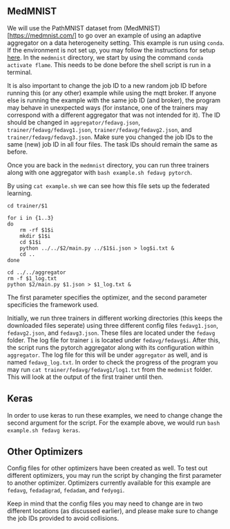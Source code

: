 ## MedMNIST

We will use the PathMNIST dataset from (MedMNIST)[https://medmnist.com/] to go over an example of using an adaptive aggregator on a data heterogeneity setting.
This example is run using `conda`.
If the environment is not set up, you may follow the instructions for setup [here](../../../../../docs/08-flame-sdk.md).
In the `medmnist` directory, we start by using the command `conda activate flame`.
This needs to be done before the shell script is run in a terminal.

It is also important to change the job ID to a new random job ID before running this (or any other) example while using the mqtt broker.
If anyone else is running the example with the same job ID (and broker), the program may behave in unexpected ways (for instance, one of the trainers may correspond with a different aggregator that was not intended for it).
The ID should be changed in `aggregator/fedavg.json`, `trainer/fedavg/fedavg1.json`, `trainer/fedavg/fedavg2.json`, and `trainer/fedavg/fedavg3.json`.
Make sure you changed the job IDs to the same (new) job ID in all four files.
The task IDs should remain the same as before.

Once you are back in the `medmnist` directory, you can run three trainers along with one aggregator with `bash example.sh fedavg pytorch`.

By using `cat example.sh` we can see how this file sets up the federated learning.

```
cd trainer/$1

for i in {1..3}
do
    rm -rf $1$i
    mkdir $1$i
    cd $1$i
    python ../../$2/main.py ../$1$i.json > log$i.txt &
    cd ..
done

cd ../../aggregator
rm -f $1_log.txt
python $2/main.py $1.json > $1_log.txt &
```

The first parameter specifies the optimizer, and the second parameter specificies the framework used.

Initially, we run three trainers in different working directories (this keeps the downloaded files seperate) using three different config files `fedavg1.json`, `fedavg2.json`, and `fedavg3.json`.
These files are located under the `fedavg` folder.
The log file for trainer `i` is located under `fedavg/fedavg$i`.
After this, the script runs the pytorch aggregator along with its configuration within `aggregator`.
The log file for this will be under `aggregator` as well, and is named `fedavg_log.txt`.
In order to check the progress of the program you may run `cat trainer/fedavg/fedavg1/log1.txt` from the `medmnist` folder.
This will look at the output of the first trainer until then.

## Keras

In order to use keras to run these examples, we need to change change the second argument for the script. For the example above, we would run `bash example.sh fedavg keras`.

## Other Optimizers

Config files for other optimizers have been created as well.
To test out different optimizers, you may run the script by changing the first parameter to another optimizer. Optimizers currently available for this example are `fedavg`, `fedadagrad`, `fedadam`, and `fedyogi`.

Keep in mind that the config files you may need to change are in two different locations (as discussed earlier), and please make sure to change the job IDs provided to avoid collisions.
